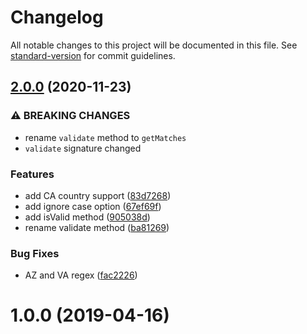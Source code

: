 # Changelog

All notable changes to this project will be documented in this file. See [standard-version](https://github.com/conventional-changelog/standard-version) for commit guidelines.

## [2.0.0](https://github.com/justinlettau/driver-license-validator/compare/v1.0.0...v2.0.0) (2020-11-23)


### ⚠ BREAKING CHANGES

* rename `validate` method to `getMatches`
* `validate` signature changed

### Features

* add CA country support ([83d7268](https://github.com/justinlettau/driver-license-validator/commit/83d72685c54df38ec8967f2e80b75eaa430fd86b))
* add ignore case option ([67ef69f](https://github.com/justinlettau/driver-license-validator/commit/67ef69f5c4895bb36ce143aba0800c09b406e3b0))
* add isValid method ([905038d](https://github.com/justinlettau/driver-license-validator/commit/905038d8190eab81a237d55b0bb0faf2d1bdc050))
* rename validate method ([ba81269](https://github.com/justinlettau/driver-license-validator/commit/ba812699fe4f47965b90c4f1b8a65ecfbd6d24ff))


### Bug Fixes

* AZ and VA regex ([fac2226](https://github.com/justinlettau/driver-license-validator/commit/fac222650655c046bd484c0814f6d153dbaa1aef))

# 1.0.0 (2019-04-16)
